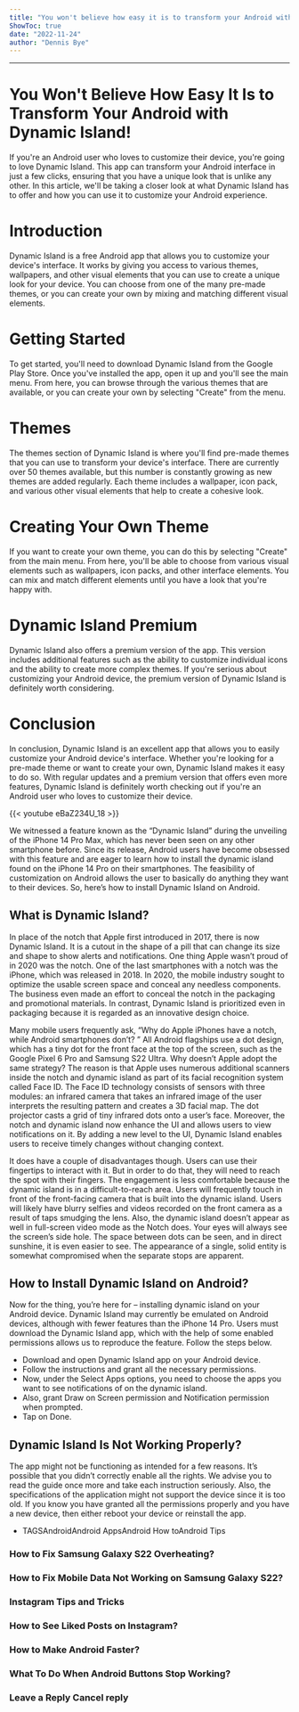 ```yaml
---
title: "You won't believe how easy it is to transform your Android with Dynamic Island!"
ShowToc: true 
date: "2022-11-24"
author: "Dennis Bye"
---
```

*****
# You Won't Believe How Easy It Is to Transform Your Android with Dynamic Island!

If you're an Android user who loves to customize their device, you're going to love Dynamic Island. This app can transform your Android interface in just a few clicks, ensuring that you have a unique look that is unlike any other. In this article, we'll be taking a closer look at what Dynamic Island has to offer and how you can use it to customize your Android experience.

# Introduction

Dynamic Island is a free Android app that allows you to customize your device's interface. It works by giving you access to various themes, wallpapers, and other visual elements that you can use to create a unique look for your device. You can choose from one of the many pre-made themes, or you can create your own by mixing and matching different visual elements.

# Getting Started

To get started, you'll need to download Dynamic Island from the Google Play Store. Once you've installed the app, open it up and you'll see the main menu. From here, you can browse through the various themes that are available, or you can create your own by selecting "Create" from the menu.

# Themes

The themes section of Dynamic Island is where you'll find pre-made themes that you can use to transform your device's interface. There are currently over 50 themes available, but this number is constantly growing as new themes are added regularly. Each theme includes a wallpaper, icon pack, and various other visual elements that help to create a cohesive look.

# Creating Your Own Theme

If you want to create your own theme, you can do this by selecting "Create" from the main menu. From here, you'll be able to choose from various visual elements such as wallpapers, icon packs, and other interface elements. You can mix and match different elements until you have a look that you're happy with.

# Dynamic Island Premium

Dynamic Island also offers a premium version of the app. This version includes additional features such as the ability to customize individual icons and the ability to create more complex themes. If you're serious about customizing your Android device, the premium version of Dynamic Island is definitely worth considering.

# Conclusion

In conclusion, Dynamic Island is an excellent app that allows you to easily customize your Android device's interface. Whether you're looking for a pre-made theme or want to create your own, Dynamic Island makes it easy to do so. With regular updates and a premium version that offers even more features, Dynamic Island is definitely worth checking out if you're an Android user who loves to customize their device.

{{< youtube eBaZ234U_18 >}} 



We witnessed a feature known as the “Dynamic Island” during the unveiling of the iPhone 14 Pro Max, which has never been seen on any other smartphone before. Since its release, Android users have become obsessed with this feature and are eager to learn how to install the dynamic island found on the iPhone 14 Pro on their smartphones. The feasibility of customization on Android allows the user to basically do anything they want to their devices. So, here’s how to install Dynamic Island on Android.
 
## What is Dynamic Island?
 
In place of the notch that Apple first introduced in 2017, there is now Dynamic Island. It is a cutout in the shape of a pill that can change its size and shape to show alerts and notifications. One thing Apple wasn’t proud of in 2020 was the notch. One of the last smartphones with a notch was the iPhone, which was released in 2018. In 2020, the mobile industry sought to optimize the usable screen space and conceal any needless components. The business even made an effort to conceal the notch in the packaging and promotional materials. In contrast, Dynamic Island is prioritized even in packaging because it is regarded as an innovative design choice.
 

 
Many mobile users frequently ask, “Why do Apple iPhones have a notch, while Android smartphones don’t? ” All Android flagships use a dot design, which has a tiny dot for the front face at the top of the screen, such as the Google Pixel 6 Pro and Samsung S22 Ultra. Why doesn’t Apple adopt the same strategy? The reason is that Apple uses numerous additional scanners inside the notch and dynamic island as part of its facial recognition system called Face ID. The Face ID technology consists of sensors with three modules: an infrared camera that takes an infrared image of the user interprets the resulting pattern and creates a 3D facial map. The dot projector casts a grid of tiny infrared dots onto a user’s face. Moreover, the notch and dynamic island now enhance the UI and allows users to view notifications on it. By adding a new level to the UI, Dynamic Island enables users to receive timely changes without changing context.
 
It does have a couple of disadvantages though. Users can use their fingertips to interact with it. But in order to do that, they will need to reach the spot with their fingers. The engagement is less comfortable because the dynamic island is in a difficult-to-reach area. Users will frequently touch in front of the front-facing camera that is built into the dynamic island. Users will likely have blurry selfies and videos recorded on the front camera as a result of taps smudging the lens. Also, the dynamic island doesn’t appear as well in full-screen video mode as the Notch does. Your eyes will always see the screen’s side hole. The space between dots can be seen, and in direct sunshine, it is even easier to see. The appearance of a single, solid entity is somewhat compromised when the separate stops are apparent.
 
## How to Install Dynamic Island on Android?
 
Now for the thing, you’re here for – installing dynamic island on your Android device. Dynamic Island may currently be emulated on Android devices, although with fewer features than the iPhone 14 Pro. Users must download the Dynamic Island app, which with the help of some enabled permissions allows us to reproduce the feature. Follow the steps below.
 
- Download and open Dynamic Island app on your Android device.
 - Follow the instructions and grant all the necessary permissions.
 - Now, under the Select Apps options, you need to choose the apps you want to see notifications of on the dynamic island.
 - Also, grant Draw on Screen permission and Notification permission when prompted.
 - Tap on Done.

 
## Dynamic Island Is Not Working Properly?
 
The app might not be functioning as intended for a few reasons. It’s possible that you didn’t correctly enable all the rights. We advise you to read the guide once more and take each instruction seriously. Also, the specifications of the application might not support the device since it is too old. If you know you have granted all the permissions properly and you have a new device, then either reboot your device or reinstall the app.
 
- TAGSAndroidAndroid AppsAndroid How toAndroid Tips

 
### How to Fix Samsung Galaxy S22 Overheating?
 
### How to Fix Mobile Data Not Working on Samsung Galaxy S22?
 
### Instagram Tips and Tricks
 
### How to See Liked Posts on Instagram?
 
### How to Make Android Faster?
 
### What To Do When Android Buttons Stop Working?
 
### Leave a Reply Cancel reply





